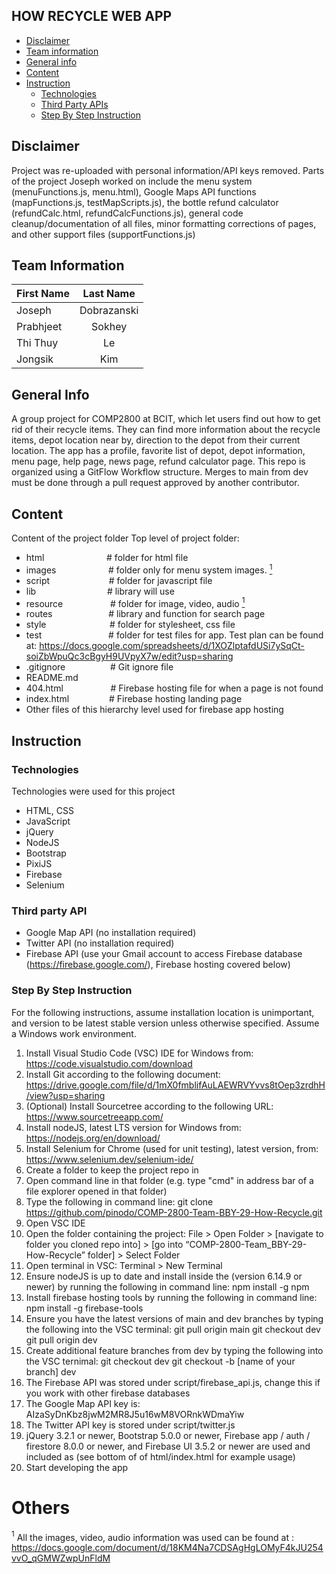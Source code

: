 ## HOW RECYCLE WEB APP
* [Disclaimer](#disclaimer)
* [Team information](#team-information)
* [General info](#general-info)
* [Content](#content)
* [Instruction](#instruction)
   * [Technologies](#technologies)
   * [Third Party APIs](#third-party-apis)
   * [Step By Step Instruction](#step-by-step-instruction)

## Disclaimer
Project was re-uploaded with personal information/API keys removed. Parts of the project Joseph worked on include the menu system (menuFunctions.js, menu.html), Google Maps API functions (mapFunctions.js, testMapScripts.js), the bottle refund calculator (refundCalc.html, refundCalcFunctions.js), general code cleanup/documentation of all files, minor formatting corrections of pages, and other support files (supportFunctions.js)

## Team Information
| First Name    | Last Name     |
| ------------- |:-------------:|
| Joseph        | Dobrazanski   |
| Prabhjeet     | Sokhey        |
| Thi Thuy      | Le            |
| Jongsik       | Kim           |

## General Info
A group project for COMP2800 at BCIT, which let users find out how to get rid of their recycle items. They can find more information about the recycle items, depot location near by, direction to the depot from their current location. The app has a profile, favorite list of depot, depot information, menu page, help page, news page, refund calculator page. This repo is organized using a GitFlow Workflow structure. Merges to main from dev must be done through a pull request approved by another contributor. 

## Content
Content of the project folder
 Top level of project folder: 
* html     &emsp;&emsp;&emsp;&emsp;&emsp;&emsp; &nbsp; # folder for html file
* images   &emsp; &emsp; &emsp;  &ensp;&ensp; &nbsp; # folder only for menu system images. [<sup>1</sup>](#1)
* script   &emsp; &emsp; &emsp; &emsp; &ensp;  &nbsp; # folder for javascript file 
* lib      &emsp;&emsp;&emsp;&emsp;&emsp; &emsp; &emsp; # library will use
* resource &emsp; &emsp; &emsp; &emsp; # folder for image, video, audio [<sup>1</sup>](#1)
* routes   &emsp; &emsp; &emsp; &emsp; &emsp;# library and function for search page
* style    &emsp;&emsp; &emsp; &emsp; &emsp; &nbsp; &nbsp;# folder for stylesheet, css file
* test     &emsp; &emsp; &emsp; &emsp;&emsp;&emsp;&ensp;# folder for test files for app. Test plan can be found at: https://docs.google.com/spreadsheets/d/1XOZlptafdUSi7ySqCt-soiZbWpuQc3cBgyH9UVpyX7w/edit?usp=sharing
* .gitignore &emsp; &emsp; &emsp;&emsp; # Git ignore file
* README.md
* 404.html   &emsp; &emsp; &emsp; &emsp; # Firebase hosting file for when a page is not found
* index.html  &emsp;&emsp;&emsp;&emsp; # Firebase hosting landing page
* Other files of this hierarchy level used for firebase app hosting  


## Instruction
### Technologies
Technologies were used for this project
* HTML, CSS
* JavaScript
* jQuery
* NodeJS
* Bootstrap
* PixiJS
* Firebase
* Selenium

### Third party API
* Google Map API (no installation required)
* Twitter API (no installation required)
* Firebase API (use your Gmail account to access Firebase database (https://firebase.google.com/), Firebase hosting covered below)

### Step By Step Instruction
For the following instructions, assume installation location is unimportant, and version to be latest stable version unless otherwise specified. Assume a Windows work environment.
1. Install Visual Studio Code (VSC) IDE for Windows from: https://code.visualstudio.com/download
2. Install Git according to the following document: https://drive.google.com/file/d/1mX0fmblifAuLAEWRVYvvs8tOep3zrdhH/view?usp=sharing 
3. (Optional) Install Sourcetree according to the following URL: https://www.sourcetreeapp.com/ 
4. Install nodeJS, latest LTS version for Windows from: https://nodejs.org/en/download/
5. Install Selenium for Chrome (used for unit testing), latest version, from: https://www.selenium.dev/selenium-ide/ 
6. Create a folder to keep the project repo in
7. Open command line in that folder (e.g. type "cmd" in address bar of a file explorer opened in that folder)
8. Type the following in command line: git clone https://github.com/pinodo/COMP-2800-Team-BBY-29-How-Recycle.git
9. Open VSC IDE
10. Open the folder containing the project: File > Open Folder > [navigate to folder you cloned repo into] > [go into “COMP-2800-Team_BBY-29-How-Recycle” folder] > Select Folder
11. Open terminal in VSC: Terminal > New Terminal
12. Ensure nodeJS is up to date and install inside the (version 6.14.9 or newer) by running the following in command line: npm install -g npm 
13. Install firebase hosting tools by running the following in command line: npm install -g firebase-tools
14. Ensure you have the latest versions of main and dev branches by typing the following into the VSC terminal:
git pull origin main
git checkout dev
git pull origin dev
15. Create additional feature branches from dev by typing the following into the VSC ternimal:
git checkout dev
git checkout -b [name of your branch] dev 
16. The Firebase API was stored under script/firebase_api.js, change this if you work with other firebase databases
17. The Google Map API key is: AIzaSyDnKbz8jwM2MR8J5u16wM8VORnkWDmaYiw
18. The Twitter API key is stored under script/twitter.js 
19. jQuery 3.2.1 or newer, Bootstrap 5.0.0 or newer, Firebase app / auth / firestore 8.0.0 or newer, and Firebase UI 3.5.2 or newer are used and included as <script src="..."></script> (see bottom of <body> of html/index.html for example usage)
20. Start developing the app

# Others
<a id = "1"><sup>1</sup></a> All the images, video, audio information was used can be found at : https://docs.google.com/document/d/18KM4Na7CDSAgHgLOMyF4kJU254vvO_qGMWZwpUnFldM



